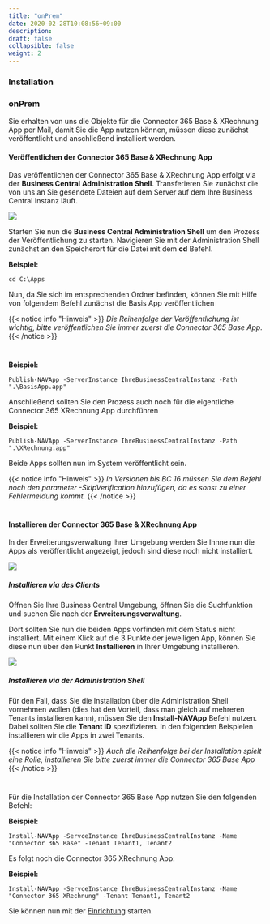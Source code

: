 ```yaml
---
title: "onPrem"
date: 2020-02-28T10:08:56+09:00
description: 
draft: false
collapsible: false
weight: 2
---
```

### Installation

### onPrem
Sie erhalten von uns die Objekte für die Connector 365 Base & XRechnung App per Mail, damit Sie die App nutzen können, müssen diese zunächst veröffentlicht und anschließend installiert werden.

#### Veröffentlichen der Connector 365 Base & XRechnung App
Das veröffentlichen der Connector 365 Base & XRechnung App erfolgt via der **Business Central Administration Shell**. Transferieren Sie zunächst die von uns an Sie gesendete Dateien auf dem Server auf dem Ihre Business Central Instanz läuft.

![](images/apps/adminshell.PNG)

Starten Sie nun die **Business Central Administration Shell** um den Prozess der Veröffentlichung zu starten. Navigieren Sie mit der Administration Shell zunächst an den Speicherort für die Datei mit dem **cd** Befehl.

**Beispiel:**

```cd C:\Apps```

Nun, da Sie sich im entsprechenden Ordner befinden, können Sie mit Hilfe von folgendem Befehl zunächst die Basis App veröffentlichen

{{< notice info "Hinweis" >}}
 _Die Reihenfolge der Veröffentlichung ist wichtig, bitte veröffentlichen Sie immer zuerst die Connector 365 Base App._
{{< /notice >}}
#

**Beispiel:**

```Publish-NAVApp -ServerInstance IhreBusinessCentralInstanz -Path ".\BasisApp.app"```

Anschließend sollten Sie den Prozess auch noch für die eigentliche Connector 365 XRechnung App durchführen

**Beispiel:**

```Publish-NAVApp -ServerInstance IhreBusinessCentralInstanz -Path ".\XRechnung.app"```

Beide Apps sollten nun im System veröffentlicht sein.

{{< notice info "Hinweis" >}}
 _In Versionen bis BC 16 müssen Sie dem Befehl noch den parameter -SkipVerification hinzufügen, da es sonst zu einer Fehlermeldung kommt._
{{< /notice >}}
#

#### Installieren der Connector 365 Base & XRechnung App
In der Erweiterungsverwaltung Ihrer Umgebung werden Sie Ihnne nun die Apps als veröffentlicht angezeigt, jedoch sind diese noch nicht installiert.

![](images/apps/xrechnungpublishde.PNG)

##### Installieren via des Clients
Öffnen Sie Ihre Business Central Umgebung, öffnen Sie die Suchfunktion und suchen Sie nach der **Erweiterungsverwaltung**.

Dort sollten Sie nun die beiden Apps vorfinden mit dem Status nicht installiert. Mit einem Klick auf die 3 Punkte der jeweiligen App, können Sie diese nun über den Punkt **Installieren** in Ihrer Umgebung installieren.

![](images/apps/appinstallde.PNG)

##### Installieren via der Administration Shell
Für den Fall, dass Sie die Installation über die Administration Shell vornehmen wollen (dies hat den Vorteil, dass man gleich auf mehreren Tenants installieren kann), müssen Sie den **Install-NAVApp** Befehl nutzen. Dabei sollten Sie die **Tenant ID** spezifizieren. In den folgenden Beispielen installieren wir die Apps in zwei Tenants.

{{< notice info "Hinweis" >}}
 _Auch die Reihenfolge bei der Installation spielt eine Rolle, installieren Sie bitte zuerst immer die Connector 365 Base App_
{{< /notice >}}
#

Für die Installation der Connector 365 Base App nutzen Sie den folgenden Befehl:

**Beispiel:**

```Install-NAVApp -ServceInstance IhreBusinessCentralInstanz -Name "Connector 365 Base" -Tenant Tenant1, Tenant2```

Es folgt noch die Connector 365 XRechnung App:

**Beispiel:**

```Install-NAVApp -ServceInstance IhreBusinessCentralInstanz -Name "Connector 365 XRechnung" -Tenant Tenant1, Tenant2```

Sie können nun mit der [Einrichtung](/de-de/apps/mail-sender-plus/first-steps/setup/) starten.



